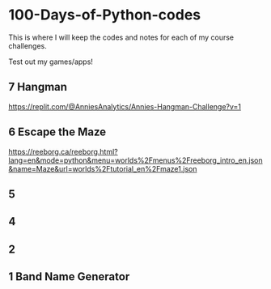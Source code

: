 # 100-Days-of-Python-codes
This is where I will keep the codes and notes for each of my course challenges.

Test out my games/apps!
## 7 Hangman
https://replit.com/@AnniesAnalytics/Annies-Hangman-Challenge?v=1

## 6 Escape the Maze
https://reeborg.ca/reeborg.html?lang=en&mode=python&menu=worlds%2Fmenus%2Freeborg_intro_en.json&name=Maze&url=worlds%2Ftutorial_en%2Fmaze1.json

## 5

## 4

## 

## 2

## 1 Band Name Generator
